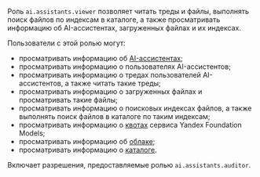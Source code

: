 Роль `ai.assistants.viewer` позволяет читать треды и файлы, выполнять поиск файлов по индексам в каталоге, а также просматривать информацию об AI-ассистентах, загруженных файлах и их индексах.

Пользователи с этой ролью могут:
* просматривать информацию об [AI-ассистентах](../../../ai-studio/concepts/assistant/index.md);
* просматривать информацию о пользователях AI-ассистентов;
* просматривать информацию о тредах пользователей AI-ассистентов, а также читать такие треды;
* просматривать информацию о загруженных файлах и просматривать такие файлы;
* просматривать информацию о поисковых индексах файлов, а также выполнять поиск файлов в каталоге по таким индексам;
* просматривать информацию о [квотах](../../../ai-studio/concepts/limits.md#yandexgpt-quotas) сервиса Yandex Foundation Models;
* просматривать информацию об [облаке](../../../resource-manager/concepts/resources-hierarchy.md#cloud);
* просматривать информацию о [каталоге](../../../resource-manager/concepts/resources-hierarchy.md#folder).

Включает разрешения, предоставляемые ролью `ai.assistants.auditor`.